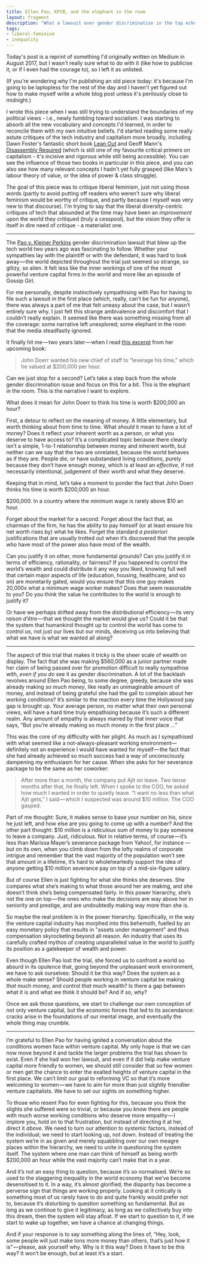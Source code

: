 ```yaml
---
title: Ellen Pao, KPCB, and the elephant in the room
layout: fragment
description: "What a lawsuit over gender discrimination in the top echelons of Silicon Valley reveals about the weakness of liberal feminism."
tags:
- liberal-feminism
- inequality
---
```


Today's post is a reprint of something I'd originally written on Medium in August 2017, but I wasn't really sure what to do with it (like how to publicise it, or if I even had the courage to), so I left it as unlisted.

(If you're wondering why I'm publishing an old piece today: it's because I'm going to be laptopless for the rest of the day and I haven't yet figured out how to make myself write a whole blog post unless it's perilously close to midnight.)

I wrote this piece when I was still trying to understand the boundaries of my political views - i.e., newly fumbling toward socialism. I was starting to absorb all the new vocabulary and concepts I'd learned, in order to reconcile them with my own intuitive beliefs. I'd started reading some really astute critiques of the tech industry and capitalism more broadly, including Dawn Foster's fantastic short book [Lean Out](https://www.goodreads.com/book/show/26025700-lean-out) and Geoff Mann's [Disassembly Required](https://www.goodreads.com/book/show/13592320-disassembly-required) (which is still one of my favourite critical primers on capitalism - it's incisive and rigorous while still being accessible). You can see the influence of those two books in particular in this piece, and you can also see how many relevant concepts I hadn't yet fully grasped (like Marx's labour theory of value, or the idea of power & class struggle).

The goal of this piece was to critique liberal feminism, just not using those words (partly to avoid putting off readers who weren't sure why liberal feminism would be worthy of critique, and partly because I myself was very new to that discourse). I'm trying to say that the liberal diversity-centric critiques of tech that abounded at the time may have been an _improvement_ upon the world they critiqued (truly a cesspool), but the vision they offer is itself in dire need of critique - a materialist one.

***

The [Pao v. Kleiner Perkins](https://en.wikipedia.org/wiki/Pao_v._Kleiner_Perkins) gender discrimination lawsuit that blew up the tech world two years ago was fascinating to follow. Whether your sympathies lay with the plaintiff or with the defendant, it was hard to look away — the world depicted throughout the trial just seemed so strange, so glitzy, so alien. It felt less like the inner workings of one of the most powerful venture capital firms in the world and more like an episode of Gossip Girl.

For me personally, despite instinctively sympathising with Pao for having to file such a lawsuit in the first place (which, really, can’t be fun for anyone), there was always a part of me that felt uneasy about the case, but I wasn’t entirely sure why. I just felt this strange ambivalence and discomfort that I couldn’t really explain. It seemed like there was something missing from all the coverage: some narrative left unexplored; some elephant in the room that the media steadfastly ignored.

It finally hit me — two years later — when I read [this excerpt](https://www.thecut.com/2017/08/ellen-pao-silicon-valley-sexism-reset-excerpt.html) from her upcoming book:

> John Doerr wanted his new chief of staff to “leverage his time,” which he valued at $200,000 per hour.

Can we just stop for a second? Let’s take a step back from the whole gender discrimination issue and focus on this for a bit. This is the elephant in the room. This is the narrative I want to explore.

What does it mean for John Doerr to think his time is worth $200,000 an hour?

First, a detour to reflect on the meaning of money. A little elementary, but worth thinking about from time to time. What _should_ it mean to have a lot of money? Does it reflect your inherent worth as a person, or what you deserve to have access to? It’s a complicated topic because there clearly isn’t a simple, 1-to-1 relationship between money and inherent worth, but neither can we say that the two are unrelated, because the world behaves as if they are. People die, or have substandard living conditions, purely because they don’t have enough money, which is at least an _effective_, if not necessarily intentional, judgement of their worth and what they deserve.

Keeping that in mind, let’s take a moment to ponder the fact that John Doerr thinks his time is worth $200,000 an hour.

$200,000. In a country where the minimum wage is rarely above $10 an hour.

Forget about the market for a second. Forget about the fact that, as chairman of the firm, he has the ability to pay himself (or at least ensure his net worth rises by) what he likes. Forget the standard _a posteriori_ justifications that are usually trotted out when it’s discovered that the people who have most of the power also have most of the wealth.

Can you justify it on other, more fundamental grounds? Can you justify it in terms of efficiency, rationality, or fairness? If you happened to control the world’s wealth and could distribute it any way you liked, knowing full well that certain major aspects of life (education, housing, healthcare, and so on) are monetarily gated, would you ensure that this one guy makes 20,000x what a minimum wage worker makes? Does that seem reasonable to you? Do you think the value he contributes to the world is enough to justify it?

Or have we perhaps drifted away from the distributional efficiency — its very _raison d’être_ — that we thought the market would give us? Could it be that the system that humankind thought up to control the world has come to control _us_, not just our lives but our minds, deceiving us into believing that what we have is what we wanted all along?

***

The aspect of this trial that makes it tricky is the sheer scale of wealth on display. The fact that she was making $560,000 as a junior partner made her claim of being passed over for promotion difficult to really sympathise with, _even if you do_ see it as gender discrimination. A lot of the backlash revolves around Ellen Pao being, to some degree, greedy, because she was already making _so much money_, like really an unimaginable amount of money, and instead of being grateful she had the gall to complain about her working conditions? It’s similar to the reaction every time the Hollywood pay gap is brought up. Your average person, no matter what their own personal views, will have a hard time truly empathising because it’s such a different realm. Any amount of empathy is always marred by that inner voice that says, “But you’re already making so much money in the first place …”

This was the core of my difficulty with her plight. As much as I sympathised with what seemed like a not-always-pleasant working environment— definitely not an experience I would have wanted for myself — the fact that she had already achieved so much success had a way of unconsciously dampening my enthusiasm for her cause. When she asks for her severance package to be the same as her coworker:

> After more than a month, the company put Ajit on leave. Two tense months after that, he finally left. When I spoke to the COO, he asked how much I wanted in order to quietly leave. “I want no less than what Ajit gets,” I said — which I suspected was around $10 million. The COO gasped.

Part of me thought: Sure, it makes sense to base your number on his, since he just left, and how else are you going to come up with a number? And the other part thought: $10 million is a _ridiculous_ sum of money to pay someone to leave a company. Just, ridiculous. Not in relative terms, of course — it’s less than Marissa Mayer’s severance package from Yahoo!, for instance — but on its own, when you climb down from the lofty realms of corporate intrigue and remember that the vast majority of the population won’t see that amount in a lifetime, it’s hard to wholeheartedly support the idea of _anyone_ getting $10 million severance pay on top of a mid-six-figure salary.

But of course Ellen is just fighting for what she thinks she deserves. She compares what she’s making to what those around her are making, and she doesn’t think she’s being compensated fairly. In this power hierarchy, she’s not the one on top — the ones who make the decisions are way above her in seniority and prestige, and are undoubtedly making way more than she is.

So maybe the real problem is in the power hierarchy. Specifically, in the way the venture capital industry has morphed into this behemoth, fuelled by an easy monetary policy that results in "assets under management" and thus compensation skyrocketing beyond all reason. An industry that uses its carefully crafted mythos of creating unparalleled value in the world to justify its position as a gatekeeper of wealth and power.

Even though Ellen Pao lost the trial, she forced us to confront a world so absurd in its opulence that, going beyond the unpleasant work environment, we have to ask ourselves: Should it be this way? Does the system as a whole make sense? Should people working in venture capital be making _that_ much money, and control _that_ much wealth? Is there a gap between what it is and what we think it should be? And if so, why?

Once we ask those questions, we start to challenge our own conception of not only venture capital, but the economic forces that led to its ascendance: cracks arise in the foundations of our mental image, and eventually the whole thing may crumble.

***

I’m grateful to Ellen Pao for having ignited a conversation about the conditions women face within venture capital. My only hope is that we can now move beyond it and tackle the larger problems the trial has shown to exist. Even if she had won her lawsuit, and even if it did help make venture capital more friendly to women, we should still consider that so few women or men get the chance to enter the exalted heights of venture capital in the first place. We can’t limit our goal to reforming VC so that it’s more welcoming to women — we have to aim for more than just slightly friendlier venture capitalists. We have to set our sights on something higher.

To those who resent Pao for even fighting for this, because you think the slights she suffered were so trivial, or because you know there are people with much worse working conditions who deserve more empathy — I implore you, hold on to that frustration, but instead of directing it at her, direct it _above_. We need to turn our attention to systemic factors, instead of the individual; we need to start looking up, not down. Instead of treating the system we’re in as given and merely squabbling over our own meagre places within the hierarchy, we need to unite in questioning the system itself. The system where one man can think of himself as being worth $200,000 an hour while the vast majority can’t make that in a year.

And it’s not an easy thing to question, because it’s so normalised. We’re so used to the staggering inequality in the world economy that we’ve become desensitised to it. In a way, it’s almost glorified; the disparity has become a perverse sign that things are working properly. Looking at it critically is something most of us rarely have to do and quite frankly would prefer not to, because it‘s disturbing to question something so fundamental. But as long as we continue to give it legitimacy, as long as we collectively buy into this dream, then the system will stay afloat. If we start to question to it, if we start to wake up together, we have a chance at changing things.

And if your response is to say something along the lines of, “Hey, look, some people will just make tons more money than others, that’s just how it is” — please, ask yourself why. Why is it this way? Does it have to be this way? It won’t be enough, but at least it’s a start.
